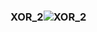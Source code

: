 ### XOR_2![XOR_2](https://user-images.githubusercontent.com/116869307/214143689-2a5c46a2-8706-400e-9fc7-fc74efa57eea.png)
